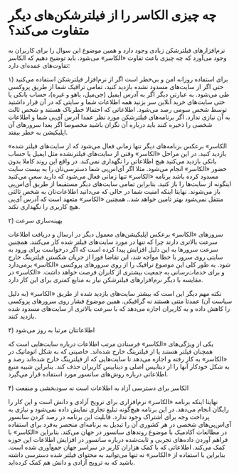 # چه چیزی الكاسر را از فیلترشکن‌های دیگر متفاوت می‌کند؟ #

نرم‌افزارهای فیلترشکن زیادی وجود دارد و همین موضوع این سوال را برای کاربران به وجود می‌آورد که چه چیزی باعث تفاوت «الكاسر» می‌شود. باید توضیح دهیم که الكاسر تفاوت‌های عمده‌ای دارد:

۱) برای استفاده روزانه امن و بی‌خطر است
اگر از نرم‌افزار فیلترشکن استفاده می‌کنید حتی اگر از سایت‌های مسدود نشده بازدید کنید، تمامی ترافیک شما از طریق پروکسی طی می‌شود. به عبارتی دیگر اگر به آدرس ایمیل (جی‌میل، یاهو و غیره)، حساب بانکی یا حتی سایت‌های خرید آنلاین سر بزنید همه اطلاعات شما و سایتی که در آن قرار داشتید توسط شخص سومی رصد می‌شود. اطلاعاتی که احتمالا خطرناک هستند و شخص ثالث به آن نیازی ندارد. اگر برنامه‌های فیلترشکن مورد نظر عمدا آدرس آی‌پی شما و اطلاعات شخصی را ذخیره کنند باید درباره آن نگران باشید مخصوصا اگر بعدا سرورهای آن اپلیکیشن به خطر بیفتد.




«الكاسر» برعکس برنامه‌های دیگر تنها زمانی فعال می‌شود که از سایت‌های فیلتر شده بازدید کنید. در این مراحل «الكاسر» وقتی از سایت‌های فیلترنشده مثل ایمیل یا حساب بانکی بازدید می‌کنید هیچ اطلاعاتی را نگهداری نمی‌کند. در واقع این روند کاملا بدون حضور «الكاسر» انجام می‌شود. مثلا اگر آی‌اس‌پی شما دسترسی‌تان را به بیست سایت مسدود کرده باشد برنامه «الكاسر» تنها زمانی فعال می‌شود که دارید سعی می‌کنید اینگونه از سایت‌ها را باز کنید. بنابراین تمامی سایت‌های دیگر مستقیما از طریق آی‌اس‌پی باز می‌شوند. نهایتا اینکه امنیت شما در حالی که می‌دانید اطلاعات‌تان به شخص ثالثی منتقل نمی‌شود بهتر تامین خواهد شد.. همچنین «الكاسر» متعهد است که آدرس آی‌پی هیچ کاربری را نگهداری نکند.



۲) بهینه‌سازی سرعت

سرورهای «الكاسر» برعکس اپلیکیشن‌های معمول دیگر در ارسال و دریافت اطلاعات سرعت بالاتری دارند چرا که تنها در مورد سایت‌های فیلتر شده کار می‌کنند. همچنین سرعت سرورها به این دلیل افزایش پیدا کرده است که اگر درخواست برای ورود به سایتی روی سرور با خطا مواجه شد، این تقاضا فورا از جریان شکستن فیلترینگ خارج شود. به طور کلی این موضوع ترافیک را از روی سرورهای پروکسی «الكاسر» برمی‌دارد و برای خدمات‌رسانی به جمعیت بیشتری از کابران فرصت خواهد داشت. «الكاسر» در مقایسه با دیگر نرم‌افزارهای فیلترشکن نیاز به منابع کمتری برای این کار دارد.


نکته مهم دیگر این است که بیشتر سایت‌های بازدید شده از طریق «الكاسر» (به دلیل سیاست آن) عمدتا متنی هستند نه گرافیکی. همین موضوع فشار روی سرورهای پروکسی را کاهش داده و به کاربران اجازه می‌دهد که با سرعت بالاتری از سایت‌های مسدود شده بازدید کنند.


۳) اطلاعاتتان مرتبا به روز می‌شود

یکی از ویژگی‌های «الكاسر» فرستادن مرتب اطلاعات درباره سایت‌هایی است که همچنان فیلتر هستند یا از فیلترینگ خارج شده‌اند. خاصیتی که به شکل اتوماتیک در «الكاسر» به کار رفته و اجازه می‌دهد تا سایت‌هایی که از فیلترینگ خارج شده‌اند رصد و به شکل خودکار آنها را از دیتابیس اصلی و دیتابیس کاربران حذف کند. بنابراین شبیه منبع اطلاعاتی درباره روش‌های سانسور مورد استفاده قرار می‌گیرد. 



۴) الكاسر برای دسترسی آزاد به اطلاعات است نه سودبخشی و منفعت

نهایتا اینکه برنامه «الكاسر» نرم‌افزاری برای ترویج آزادی و دانش است و این کار را رایگان انجام می‌دهد. در این برنامه هیچ‌گونه تبلیغ تجاری نمایش داده نمی‌شود و نیازی به پرداخت وجه برای اشتراک وجود ندارد. قابلیت این برنامه در رصد کردن سانسور آی‌اس‌پی‌های شخصی در هر کشوری آن را تبدیل به برنامه‌ای منحصر به‌فرد برای استفاده‌ در مطالعات آکادمیک با موضوع روند‌های سانسور در جهان می‌کند. بنابراین «الكاسر» با فراهم آوردن داده‌های تجربی و ثابت‌شده درباره سانسور در افزایش اطلاعات این حوزه کمک می‌کند. اطلاعاتی که با کمک هزاران کاربر در سراسر جهان جمع‌آوری شده است.
بنابراین با استفاده از «الكاسر» نه تنها می‌توانید به محتوای فیلتر شده دسترسی داشته باشید که به ترویج آزادی و دانش هم کمک کرده‌اید.

